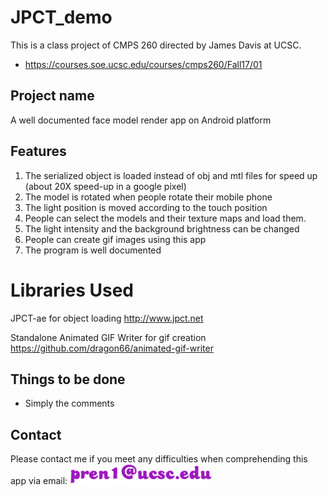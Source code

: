 # JPCT_demo
This is a class project of CMPS 260 directed by James Davis at UCSC.
- https://courses.soe.ucsc.edu/courses/cmps260/Fall17/01
## Project name
A well documented face model render app on Android platform
## Features
1. The serialized object is loaded instead of obj and mtl files for speed up (about 20X speed-up in a google pixel)
2. The model is rotated when people rotate their mobile phone
3. The light position is moved according to the touch position
4. People can select the models and their texture maps and load them.
5. The light intensity and the background brightness can be changed
6. People can create gif images using this app
7. The program is well documented
# Libraries Used
JPCT-ae for object loading
http://www.jpct.net

Standalone Animated GIF Writer for gif creation
https://github.com/dragon66/animated-gif-writer
## Things to be done
- Simply the comments 
## Contact
Please contact me if you meet any difficulties when comprehending this app via email:
![image](https://github.com/pren1/JPCT_demo/raw/master/output2.png)
